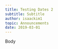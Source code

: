 ```yaml
---
title: Testing Dates 2
subtitle: Subtitle
author: isaackim1
topic: Announcements
date: 2019-03-01
---
```

Body